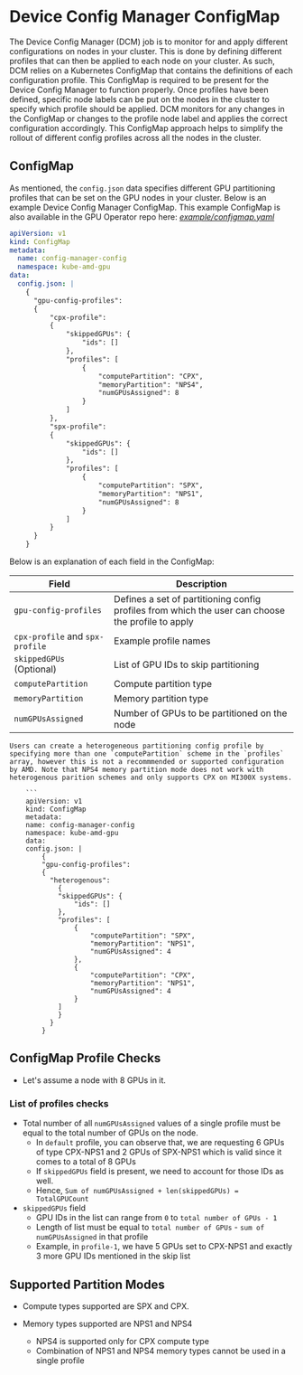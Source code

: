 # Device Config Manager ConfigMap

The Device Config Manager (DCM) job is to monitor for and apply different configurations on nodes in your cluster. This is done by defining different profiles that can then be applied to each node on your cluster. As such, DCM relies on a Kubernetes ConfigMap that contains the definitions of each configuration profile. This ConfigMap is required to be present for the Device Config Manager to function properly. Once profiles have been defined, specific node labels can be put on the nodes in the cluster to specify which profile should be applied. DCM monitors for any changes in the ConfigMap or changes to the profile node label and applies the correct configuration accordingly. This ConfigMap approach helps to simplify the rollout of different config profiles across all the nodes in the cluster.

## ConfigMap

As mentioned, the `config.json` data specifies different GPU partitioning profiles that can be set on the GPU nodes in your cluster. Below is an example Device Config Manager ConfigMap. This example ConfigMap is also available in the GPU Operator repo here: [_example/configmap.yaml_](https://github.com/pensando/gpu-operator/blob/main/example/configManager/configmap.yaml)

```yaml  
apiVersion: v1
kind: ConfigMap
metadata:
  name: config-manager-config
  namespace: kube-amd-gpu
data:
  config.json: |
    {
      "gpu-config-profiles":
      {
          "cpx-profile":
          {
              "skippedGPUs": {
                  "ids": []
              },
              "profiles": [
                  {
                      "computePartition": "CPX",
                      "memoryPartition": "NPS4",
                      "numGPUsAssigned": 8
                  }
              ]
          },
          "spx-profile":
          {
              "skippedGPUs": {
                  "ids": []
              },
              "profiles": [
                  {
                      "computePartition": "SPX",
                      "memoryPartition": "NPS1",
                      "numGPUsAssigned": 8
                  }
              ]
          }
      }
    }
```

Below is an explanation of each field in the ConfigMap:

| **Field** | **Description** |
|-------------------------|---------------------------------------------------------------------------------------------------------------------------------------------------------------------|
| `gpu-config-profiles`   | Defines a set of partitioning config profiles from which the user can choose the profile to apply                                                                 |
| `cpx-profile` and `spx-profile` | Example profile names                                                                                                                                           |
| `skippedGPUs` (Optional) | List of GPU IDs to skip partitioning                                                                                                                             |
| `computePartition`      | Compute partition type                                                                                                                                           |
| `memoryPartition`       | Memory partition type                                                                                                                                            |
| `numGPUsAssigned`       | Number of GPUs to be partitioned on the node                                                                                                                     |

```{note}
Users can create a heterogeneous partitioning config profile by specifying more than one `computePartition` scheme in the `profiles` array, however this is not a recommmended or supported configuration by AMD. Note that NPS4 memory partition mode does not work with heterogenous parition schemes and only supports CPX on MI300X systems.

    ``` 
    apiVersion: v1
    kind: ConfigMap
    metadata:
    name: config-manager-config
    namespace: kube-amd-gpu
    data:
    config.json: |
        {
        "gpu-config-profiles":
        {
          "heterogenous":
            {
            "skippedGPUs": {
                "ids": []
            },
            "profiles": [
                {
                    "computePartition": "SPX",
                    "memoryPartition": "NPS1",
                    "numGPUsAssigned": 4
                },
                {
                    "computePartition": "CPX",
                    "memoryPartition": "NPS1",
                    "numGPUsAssigned": 4
                }
            ]
            }
          }
        }

```

## ConfigMap Profile Checks

- Let's assume a node with 8 GPUs in it.

### List of profiles checks

- Total number of all `numGPUsAssigned` values of a single profile must be equal to the total number of GPUs on the node.
  - In `default` profile, you can observe that, we are requesting 6 GPUs of type CPX-NPS1 and 2 GPUs of SPX-NPS1 which is valid since it comes to a total of 8 GPUs
  - If `skippedGPUs` field is present, we need to account for those IDs as well.
  - Hence, `Sum of numGPUsAssigned + len(skippedGPUs) = TotalGPUCount`
- `skippedGPUs` field
  - GPU IDs in the list can range from `0` to `total number of GPUs - 1`
  - Length of list must be equal to `total number of GPUs` - `sum of numGPUsAssigned` in that profile
  - Example, in `profile-1`, we have 5 GPUs set to CPX-NPS1 and exactly 3 more GPU IDs mentioned in the skip list

## Supported Partition Modes

- Compute types supported are SPX and CPX.

- Memory types supported are NPS1 and NPS4
  - NPS4 is supported only for CPX compute type
  - Combination of NPS1 and NPS4 memory types cannot be used in a single profile

